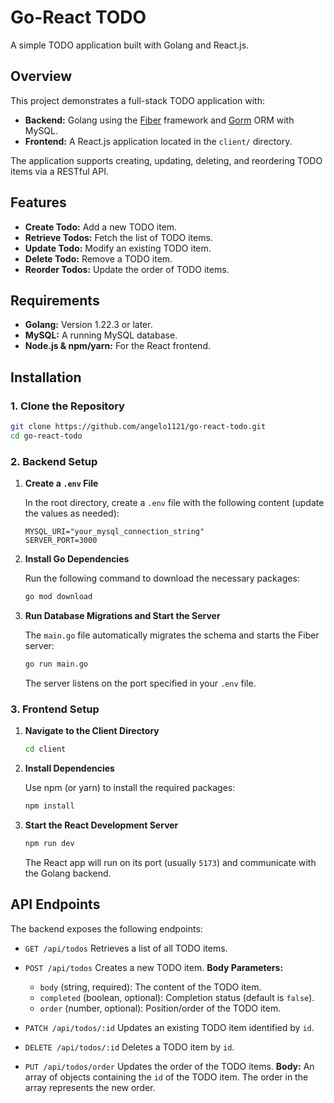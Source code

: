 # Go-React TODO

A simple TODO application built with Golang and React.js.

## Overview

This project demonstrates a full-stack TODO application with:

- **Backend:** Golang using the [Fiber](https://gofiber.io/) framework and [Gorm](https://gorm.io/) ORM with MySQL.
- **Frontend:** A React.js application located in the `client/` directory.

The application supports creating, updating, deleting, and reordering TODO items via a RESTful API.

## Features

- **Create Todo:** Add a new TODO item.
- **Retrieve Todos:** Fetch the list of TODO items.
- **Update Todo:** Modify an existing TODO item.
- **Delete Todo:** Remove a TODO item.
- **Reorder Todos:** Update the order of TODO items.

## Requirements

- **Golang:** Version 1.22.3 or later.
- **MySQL:** A running MySQL database.
- **Node.js & npm/yarn:** For the React frontend.

## Installation

### 1. Clone the Repository

```bash
git clone https://github.com/angelo1121/go-react-todo.git
cd go-react-todo
```

### 2. Backend Setup

1. **Create a `.env` File**

   In the root directory, create a `.env` file with the following content (update the values as needed):

   ```env
   MYSQL_URI="your_mysql_connection_string"
   SERVER_PORT=3000
   ```

2. **Install Go Dependencies**

   Run the following command to download the necessary packages:

   ```bash
   go mod download
   ```

3. **Run Database Migrations and Start the Server**

   The `main.go` file automatically migrates the schema and starts the Fiber server:

   ```bash
   go run main.go
   ```

   The server listens on the port specified in your `.env` file.

### 3. Frontend Setup

1. **Navigate to the Client Directory**

   ```bash
   cd client
   ```

2. **Install Dependencies**

   Use npm (or yarn) to install the required packages:

   ```bash
   npm install
   ```

3. **Start the React Development Server**

   ```bash
   npm run dev
   ```

   The React app will run on its port (usually `5173`) and communicate with the Golang backend.

## API Endpoints

The backend exposes the following endpoints:

- `GET /api/todos`
  Retrieves a list of all TODO items.

- `POST /api/todos`
  Creates a new TODO item.
  **Body Parameters:**
  - `body` (string, required): The content of the TODO item.
  - `completed` (boolean, optional): Completion status (default is `false`).
  - `order` (number, optional): Position/order of the TODO item.

- `PATCH /api/todos/:id`
  Updates an existing TODO item identified by `id`.

- `DELETE /api/todos/:id`
  Deletes a TODO item by `id`.

- `PUT /api/todos/order`
  Updates the order of the TODO items.
  **Body:**
  An array of objects containing the `id` of the TODO item. The order in the array represents the new order.
